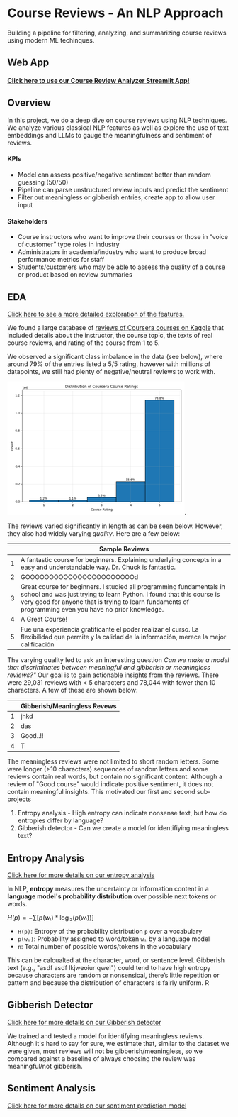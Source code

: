 # Course Reviews - An NLP Approach
Building a pipeline for filtering, analyzing, and summarizing course reviews using modern ML techinques. 
## Web App
#### [Click here to use our Course Review Analyzer Streamlit App!](https://reviews-analyzer-bain.streamlit.app/)
## Overview
In this project, we do a deep dive on course reviews using NLP techniques. We analyze various classical NLP features as well as explore the use of text embeddings and LLMs to gauge the meaningfulness and sentiment of reviews.

#### KPIs
- Model can assess positive/negative sentiment better than random guessing (50/50)
- Pipeline can parse unstructured review inputs and predict the sentiment
- Filter out meaningless or gibberish entries, create app to allow user input
#### Stakeholders
- Course instructors who want to improve their courses or those in “voice of customer” type roles in industry
- Administrators in academia/industry who want to produce broad performance metrics for staff
- Students/customers who may be able to assess the quality of a course or product based on review summaries
## EDA
[Click here to see a more detailed exploration of the features.](eda/README.md)

We found a large database of [reviews of Coursera courses on Kaggle](https://www.kaggle.com/datasets/imuhammad/course-reviews-on-coursera/data) that included details about the instructor, the course topic, the texts of real course reviews, and rating of the course from 1 to 5. 

We observed a significant class imbalance in the data (see below), where around 79% of the entries listed a 5/5 rating, however with millions of datapoints, we still had plenty of negative/neutral reviews to work with.

<img src="images/rating_hist.png" alt="drawing" width="400" margin='auto'/>. 

The reviews varied significantly in length as can be seen below. However, they also had widely varying *quality*. Here are a few below:

| | **Sample Reviews** | 
|-- | -- |
| 1 |A fantastic course for beginners. Explaining underlying concepts in a easy and understandable way. Dr. Chuck is fantastic. |
| 2 |GOOOOOOOOOOOOOOOOOOOOOOOd |
| 3 | Great course for beginners. I studied all programming fundamentals in school and was just trying to learn Python. I found that this course is very good for anyone that is trying to learn fundaments of programming even you have no prior knowledge. |
| 4 | A Great Course! |
| 5 | Fue una experiencia gratificante el poder realizar el curso. La flexibilidad que permite y la calidad de la información, merece la mejor calificación  | 

The varying quality led to ask an interesting question *Can we make a model that discriminates between meaningful and gibberish or meaningless reviews?"* Our goal is to gain actionable insights from the reviews. There were 29,031 reviews with < 5 characters and 78,044 with fewer than 10 characters. A few of these are shown below:

| | **Gibberish/Meaningless Revews** |
| -- | -- |
| 1 | jhkd |
| 2 | das | 
| 3 | Good..!! |
| 4 | T | 

The meaningless reviews were not limited to short random letters. Some were longer (>10 characters) sequences of random letters and some reviews contain real words, but contain no significant content. Although a review of "Good course" would indicate positive sentiment, it does not contain meaningful insights. This motivated our first and second sub-projects

1. Entropy analysis - High entropy can indicate nonsense text, but how do entropies differ by language? 
2. Gibberish detector - Can we create a model for identifiying meaningless text?

## Entropy Analysis
[Click here for more details on our entropy analysis](modeling/README.md)

In NLP, **entropy** measures the uncertainty or information content in a **language model's probability distribution** over possible next tokens or words.

$H(p) = -\sum\left[p(wᵢ) * \log₂ \left( p(wᵢ)\right)\right]$
- `H(p)`: Entropy of the probability distribution `p` over a vocabulary  
- `p(wᵢ)`: Probability assigned to word/token `wᵢ` by a language model  
- `n`: Total number of possible words/tokens in the vocabulary

This can be calcualted at the character, word, or sentence level. Gibberish text (e.g., "asdf asdf lkjweoiur qwe!") could tend to have high entropy because characters are random or nonsensical, there’s little repetition or pattern and because the distribution of characters is fairly uniform. R

## Gibberish Detector
[Click here for more details on our Gibberish detector](modeling/README.md)

We trained and tested a model for identifying meaningless reviews. Although it's hard to say for sure, we estimate that, similar to the dataset we were given, most reviews will not be gibberish/meaningless, so we compared against a baseline of always choosing the review was meaningful/not gibberish.

## Sentiment Analysis
[Click here for more details on our sentiment prediction model](modeling/README.md)


